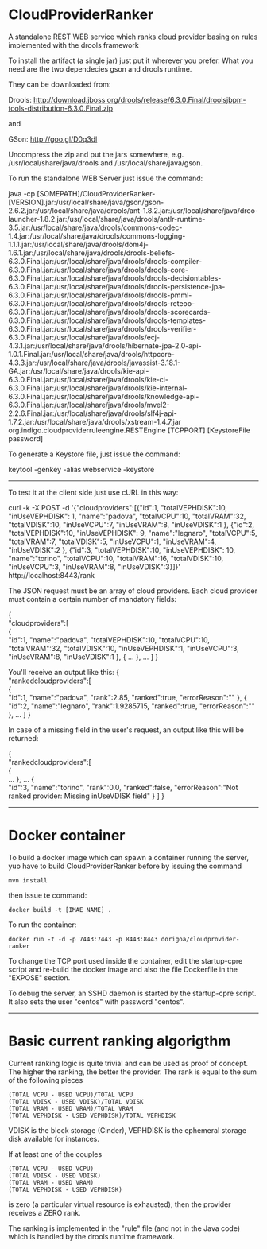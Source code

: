 # CloudProviderRanker
A standalone REST WEB service which ranks cloud provider basing on rules implemented with the drools framework

To install the artifact (a single jar) just put it wherever you prefer. What you need are the two dependecies gson and drools runtime.

They can be downloaded from:

Drools: http://download.jboss.org/drools/release/6.3.0.Final/droolsjbpm-tools-distribution-6.3.0.Final.zip

and

GSon: http://goo.gl/D0q3dl

Uncompress the zip and put the jars somewhere, e.g. /usr/local/share/java/drools and /usr/local/share/java/gson.

To run the standalone WEB Server just issue the command:


java -cp [SOMEPATH]/CloudProviderRanker-[VERSION].jar:/usr/local/share/java/gson/gson-2.6.2.jar:/usr/local/share/java/drools/ant-1.8.2.jar:/usr/local/share/java/droo-launcher-1.8.2.jar:/usr/local/share/java/drools/antlr-runtime-3.5.jar:/usr/local/share/java/drools/commons-codec-1.4.jar:/usr/local/share/java/drools/commons-logging-1.1.1.jar:/usr/local/share/java/drools/dom4j-1.6.1.jar:/usr/local/share/java/drools/drools-beliefs-6.3.0.Final.jar:/usr/local/share/java/drools/drools-compiler-6.3.0.Final.jar:/usr/local/share/java/drools/drools-core-6.3.0.Final.jar:/usr/local/share/java/drools/drools-decisiontables-6.3.0.Final.jar:/usr/local/share/java/drools/drools-persistence-jpa-6.3.0.Final.jar:/usr/local/share/java/drools/drools-pmml-6.3.0.Final.jar:/usr/local/share/java/drools/drools-reteoo-6.3.0.Final.jar:/usr/local/share/java/drools/drools-scorecards-6.3.0.Final.jar:/usr/local/share/java/drools/drools-templates-6.3.0.Final.jar:/usr/local/share/java/drools/drools-verifier-6.3.0.Final.jar:/usr/local/share/java/drools/ecj-4.3.1.jar:/usr/local/share/java/drools/hibernate-jpa-2.0-api-1.0.1.Final.jar:/usr/local/share/java/drools/httpcore-4.3.3.jar:/usr/local/share/java/drools/javassist-3.18.1-GA.jar:/usr/local/share/java/drools/kie-api-6.3.0.Final.jar:/usr/local/share/java/drools/kie-ci-6.3.0.Final.jar:/usr/local/share/java/drools/kie-internal-6.3.0.Final.jar:/usr/local/share/java/drools/knowledge-api-6.3.0.Final.jar:/usr/local/share/java/drools/mvel2-2.2.6.Final.jar:/usr/local/share/java/drools/slf4j-api-1.7.2.jar:/usr/local/share/java/drools/xstream-1.4.7.jar org.indigo.cloudproviderruleengine.RESTEngine [TCPPORT] [KeystoreFile password]

To generate a Keystore file, just issue the command:

keytool -genkey -alias webservice -keystore <filepath>

----------------------------

To test it at the client side just use cURL in this way:

curl -k -X POST -d '{"cloudproviders":[{"id":1, "totalVEPHDISK":10, "inUseVEPHDISK": 1, "name":"padova", "totalVCPU":10, "totalVRAM":32, "totalVDISK":10, "inUseVCPU":7, "inUseVRAM":8, "inUseVDISK":1 }, {"id":2, "totalVEPHDISK":10, "inUseVEPHDISK": 9, "name":"legnaro", "totalVCPU":5, "totalVRAM":7, "totalVDISK":5, "inUseVCPU":1, "inUseVRAM":4, "inUseVDISK":2 }, {"id":3, "totalVEPHDISK":10, "inUseVEPHDISK": 10, "name":"torino", "totalVCPU":10, "totalVRAM":16, "totalVDISK":10, "inUseVCPU":3, "inUseVRAM":8, "inUseVDISK":3}]}' http://localhost:8443/rank

The JSON request must be an array of cloud providers. Each cloud provider must contain a certain number of mandatory fields:

{  
    "cloudproviders":[  
        {  
            "id":1,
            "name":"padova",
	    "totalVEPHDISK":10,
            "totalVCPU":10,
            "totalVRAM":32,
            "totalVDISK":10,
	    "inUseVEPHDISK":1,
            "inUseVCPU":3,
            "inUseVRAM":8,
            "inUseVDISK":1
        },
        { 
		... 
        },
	...
    ]
}

You'll receive an output like this:
{  
    "rankedcloudproviders":[  
        {  
            "id":1,
            "name":"padova",
            "rank":2.85,
            "ranked":true,
            "errorReason":""
        },
        {  
            "id":2,
            "name":"legnaro",
            "rank":1.9285715,
            "ranked":true,
            "errorReason":""
        },
        ...
    ]
}

In case of a missing field in the user's request, an output like this will be returned:

{  
    "rankedcloudproviders":[  
        {  
            ...
        },
	...
        {  
            "id":3,
            "name":"torino",
            "rank":0.0,
	    "ranked":false,
            "errorReason":"Not ranked provider: Missing inUseVDISK field"
        }
    ]
}

--------------------

Docker container
================
To build a docker image which can spawn a container running the server, yuo have to build CloudProviderRanker before by issuing the command

	mvn install

then issue te command:

	docker build -t [IMAE_NAME] .

To run the container:

	docker run -t -d -p 7443:7443 -p 8443:8443 dorigoa/cloudprovider-ranker

To change the TCP port used inside the container, edit the startup-cpre script and re-build the docker image and also the file Dockerfile in the "EXPOSE" section.

To debug the server, an SSHD daemon is started by the startup-cpre script. It also sets the user "centos" with password "centos".

------------------------------

Basic current ranking algorigthm
================================
Current ranking logic is quite trivial and can be used as proof of concept.
The higher the ranking, the better the provider.
The rank is equal to the sum of the following pieces

	(TOTAL VCPU - USED VCPU)/TOTAL VCPU
	(TOTAL VDISK - USED VDISK)/TOTAL VDISK
	(TOTAL VRAM - USED VRAM)/TOTAL VRAM
	(TOTAL VEPHDISK - USED VEPHDISK)/TOTAL VEPHDISK

VDISK is the block storage (Cinder), VEPHDISK is the ephemeral storage disk available for instances.

If at least one of the couples

	(TOTAL VCPU - USED VCPU)
	(TOTAL VDISK - USED VDISK)
	(TOTAL VRAM - USED VRAM)
	(TOTAL VEPHDISK - USED VEPHDISK)

is zero (a particular virtual resource is exhausted), then the provider receives a ZERO rank.

The ranking is implemented in the "rule" file (and not in the Java code) which is handled by the drools runtime framework.
